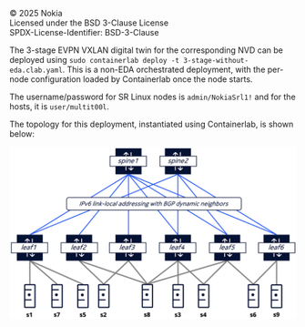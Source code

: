 © 2025 Nokia  
Licensed under the BSD 3-Clause License  
SPDX-License-Identifier: BSD-3-Clause  

The 3-stage EVPN VXLAN digital twin for the corresponding NVD can be deployed using `sudo containerlab deploy -t 3-stage-without-eda.clab.yaml`. This is a non-EDA orchestrated deployment, with the per-node configuration loaded by Containerlab once the node starts.

The username/password for SR Linux nodes is `admin/NokiaSrl1!` and for the hosts, it is `user/multit00l`.

The topology for this deployment, instantiated using Containerlab, is shown below:

![3-stage-evpn-vxlan-no-eda-topology](/static/images/3-stage-evpn-vxlan-no-eda-topology.png)
